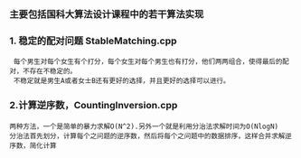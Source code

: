 ### 主要包括国科大算法设计课程中的若干算法实现

### 1. 稳定的配对问题 StableMatching.cpp
     每个男生对每个女生有个打分，每个女生对每个男生也有打分，他们两两组合，使得最后的配对，不存在不稳定的。
     不稳定就是男生A或者女士B还有更好的选择，并且更好的选择可以进行。
     
###  2.计算逆序数，CountingInversion.cpp
    两种方法，一个是简单的暴力求解O(N^2).另外一个就是利用分治法求解时间为O(NlogN)
    分治法首先划分，计算每个之问题的逆序数，然后将每个之问题中的数据排序，这样合并求解逆序数，简化计算
